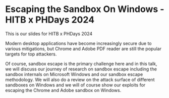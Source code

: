 # Escaping the Sandbox On Windows - HITB x PHDays 2024



This is our slides for HITB x PHDays 2024


Modern desktop applications have become increasingly secure due to various mitigations, but Chrome and Adobe PDF reader are still the popular targets for top attackers.

Of course, sandbox escape is the primary challenge here and in this talk, we will discuss our journey of research on sandbox escape including the sandbox internals on Microsoft Windows and our sandbox escape methodology. We will also do a review on the attack surface of different sandboxes on Windows and we will of course show our exploits for escaping the Chrome and Adobe sandbox on Windows.
